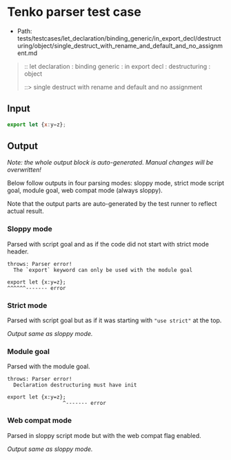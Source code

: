 # Tenko parser test case

- Path: tests/testcases/let_declaration/binding_generic/in_export_decl/destructuring/object/single_destruct_with_rename_and_default_and_no_assignment.md

> :: let declaration : binding generic : in export decl : destructuring : object
>
> ::> single destruct with rename and default and no assignment

## Input

`````js
export let {x:y=z};
`````

## Output

_Note: the whole output block is auto-generated. Manual changes will be overwritten!_

Below follow outputs in four parsing modes: sloppy mode, strict mode script goal, module goal, web compat mode (always sloppy).

Note that the output parts are auto-generated by the test runner to reflect actual result.

### Sloppy mode

Parsed with script goal and as if the code did not start with strict mode header.

`````
throws: Parser error!
  The `export` keyword can only be used with the module goal

export let {x:y=z};
^^^^^^------- error
`````

### Strict mode

Parsed with script goal but as if it was starting with `"use strict"` at the top.

_Output same as sloppy mode._

### Module goal

Parsed with the module goal.

`````
throws: Parser error!
  Declaration destructuring must have init

export let {x:y=z};
                  ^------- error
`````


### Web compat mode

Parsed in sloppy script mode but with the web compat flag enabled.

_Output same as sloppy mode._
